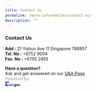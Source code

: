 ```yaml
---
title: Contact Us
permalink: /more-information/contact-us/
description: ""
---
```

### **Contact Us**

**Add :**&nbsp;21 Yishun Ave 11 Singapore 768857  
**Tel. No :**&nbsp;+6752 9004  
**Fax. No :**&nbsp;+6755 2455  

**Have a question?**  
Ask and get answered on our [Q&amp;A Page](https://go.ask.gov.sg/nchs)
<br>
<span style="color:#999999"><em>Powered by:
<br><img style="width:10%;float:left" src="/images/logo-askgov.png">

<br></em></span>